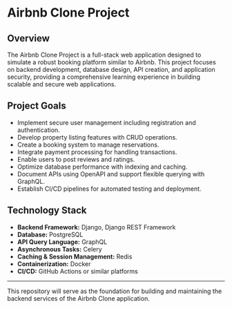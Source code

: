 # Airbnb Clone Project

## Overview
The Airbnb Clone Project is a full-stack web application designed to simulate a robust booking platform similar to Airbnb. This project focuses on backend development, database design, API creation, and application security, providing a comprehensive learning experience in building scalable and secure web applications.

## Project Goals
- Implement secure user management including registration and authentication.
- Develop property listing features with CRUD operations.
- Create a booking system to manage reservations.
- Integrate payment processing for handling transactions.
- Enable users to post reviews and ratings.
- Optimize database performance with indexing and caching.
- Document APIs using OpenAPI and support flexible querying with GraphQL.
- Establish CI/CD pipelines for automated testing and deployment.

## Technology Stack
- **Backend Framework:** Django, Django REST Framework
- **Database:** PostgreSQL
- **API Query Language:** GraphQL
- **Asynchronous Tasks:** Celery
- **Caching & Session Management:** Redis
- **Containerization:** Docker
- **CI/CD:** GitHub Actions or similar platforms

---

This repository will serve as the foundation for building and maintaining the backend services of the Airbnb Clone application.

